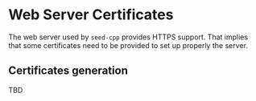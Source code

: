 # Web Server Certificates

The web server used by `seed-cpp` provides HTTPS support. That implies that some certificates need to be provided to set up properly the server.

## Certificates generation

TBD
